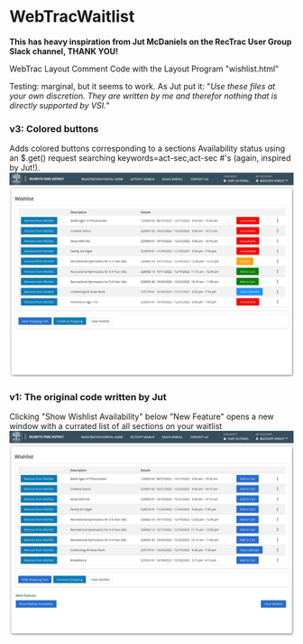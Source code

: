 # WebTracWaitlist
**This has heavy inspiration from Jut McDaniels on the RecTrac User Group Slack channel, THANK YOU!**



WebTrac Layout Comment Code with the Layout Program "wishlist.html"

Testing: marginal, but it seems to work. As Jut put it: "*Use these files at your own discretion.  They are written by me and therefor nothing that is directly supported by VSI.*"

### v3: Colored buttons
Adds colored buttons corresponding to a sections Availability status using an $.get() request searching keywords=act-sec,act-sec #'s (again, inspired by Jut!).
![alt text](https://github.com/wpdrbischoff/WebTracWaitlist/blob/main/v3-example.jpg?raw=true)


### v1: The original code written by Jut
Clicking "Show Wishlist Availability" below "New Feature" opens a new window with a currated list of all sections on your waitlist
![alt text](https://github.com/wpdrbischoff/WebTracWaitlist/blob/main/v1-example.jpg?raw=true)
